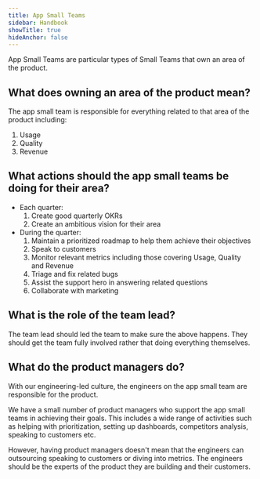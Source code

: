 ```yaml
---
title: App Small Teams
sidebar: Handbook
showTitle: true
hideAnchor: false
---
```


App Small Teams are particular types of Small Teams that own an area of the product.

## What does owning an area of the product mean?

The app small team is responsible for everything related to that area of the product including:

1. Usage
2. Quality
3. Revenue

## What actions should the app small teams be doing for their area?

- Each quarter:
  1. Create good quarterly OKRs
  2. Create an ambitious vision for their area
- During the quarter:
  1. Maintain a prioritized roadmap to help them achieve their objectives
  2. Speak to customers
  3. Monitor relevant metrics including those covering Usage, Quality and Revenue
  4. Triage and fix related bugs
  5. Assist the support hero in answering related questions
  6. Collaborate with marketing

## What is the role of the team lead?

The team lead should led the team to make sure the above happens. They should get the team fully involved rather that doing everything themselves.

## What do the product managers do?

With our engineering-led culture, the engineers on the app small team are responsible for the product. 

We have a small number of product managers who support the app small teams in achieving their goals. This includes a wide range of activities such as helping with prioritization, setting up dashboards, competitors analysis, speaking to customers etc.

However, having product managers doesn't mean that the engineers can outsourcing speaking to customers or diving into metrics. The engineers should be the experts of the product they are building and their customers.